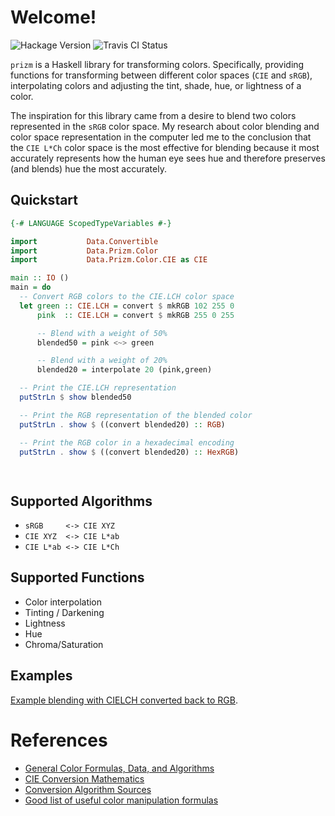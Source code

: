 # Welcome!
![Hackage Version](https://img.shields.io/hackage/v/prizm.svg?style=flat)
![Travis CI Status](https://travis-ci.org/ixmatus/prizm.svg?branch=master)

`prizm` is a Haskell library for transforming colors. Specifically, providing
functions for transforming between different color spaces (`CIE` and `sRGB`),
interpolating colors and adjusting the tint, shade, hue, or lightness of a
color.

The inspiration for this library came from a desire to blend two colors
represented in the `sRGB` color space. My research about color blending and
color space representation in the computer led me to the conclusion that the
`CIE L*Ch` color space is the most effective for blending because it most
accurately represents how the human eye sees hue and therefore preserves (and
blends) hue the most accurately.

## Quickstart
```haskell
{-# LANGUAGE ScopedTypeVariables #-}

import           Data.Convertible
import           Data.Prizm.Color
import           Data.Prizm.Color.CIE as CIE

main :: IO ()
main = do
  -- Convert RGB colors to the CIE.LCH color space
  let green :: CIE.LCH = convert $ mkRGB 102 255 0
      pink  :: CIE.LCH = convert $ mkRGB 255 0 255

      -- Blend with a weight of 50%
      blended50 = pink <~> green

      -- Blend with a weight of 20%
      blended20 = interpolate 20 (pink,green)

  -- Print the CIE.LCH representation
  putStrLn $ show blended50

  -- Print the RGB representation of the blended color
  putStrLn . show $ ((convert blended20) :: RGB)

  -- Print the RGB color in a hexadecimal encoding
  putStrLn . show $ ((convert blended20) :: HexRGB)

      
```

## Supported Algorithms
- `sRGB     <-> CIE XYZ `
- `CIE XYZ  <-> CIE L*ab`
- `CIE L*ab <-> CIE L*Ch`

## Supported Functions
- Color interpolation
- Tinting / Darkening
- Lightness
- Hue
- Chroma/Saturation

## Examples
[Example blending with CIELCH converted back to RGB](./blending-test.html).

# References
- [General Color Formulas, Data, and Algorithms](http://www.brucelindbloom.com)
- [CIE Conversion Mathematics](http://rip94550.wordpress.com/2011/07/04/color-cielab-and-tristimulus-xyz/)
- [Conversion Algorithm Sources](http://www.easyrgb.com/index.php?X=MATH&H=01)
- [Good list of useful color manipulation formulas](https://github.com/mikeemoo/ColorJizz-PHP/blob/master/src/MischiefCollective/ColorJizz/ColorJizz.php)

